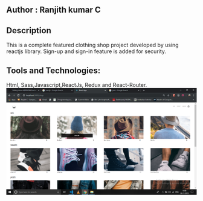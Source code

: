 ## Author  : Ranjith kumar C
## Description
This is a complete featured clothing shop project developed by using reactjs library. Sign-up and sign-in feature is added for security.
## Tools and Technologies:
Html, Sass,Javascript,ReactJs, Redux and React-Router.
![pic](https://github.com/ranjithckumar/show-off/blob/master/images/cloth.png)


